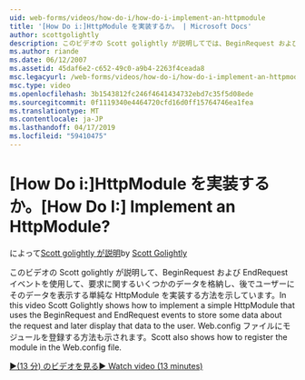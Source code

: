 ```yaml
---
uid: web-forms/videos/how-do-i/how-do-i-implement-an-httpmodule
title: '[How Do i:]HttpModule を実装するか。 | Microsoft Docs'
author: scottgolightly
description: このビデオの Scott golightly が説明してでは、BeginRequest および EndRequest イベントを使用して、要求に関するいくつかのデータを格納する単純な HttpModule を実装する方法を示します.
ms.author: riande
ms.date: 06/12/2007
ms.assetid: 45daf6e2-c652-49c0-a9b4-2263f4ceada8
msc.legacyurl: /web-forms/videos/how-do-i/how-do-i-implement-an-httpmodule
msc.type: video
ms.openlocfilehash: 3b1543812fc246f4641434732ebd7c35f5d08ede
ms.sourcegitcommit: 0f1119340e4464720cfd16d0ff15764746ea1fea
ms.translationtype: MT
ms.contentlocale: ja-JP
ms.lasthandoff: 04/17/2019
ms.locfileid: "59410475"
---
```

# <a name="how-do-i-implement-an-httpmodule"></a><span data-ttu-id="c5056-104">[How Do i:]HttpModule を実装するか。</span><span class="sxs-lookup"><span data-stu-id="c5056-104">[How Do I:] Implement an HttpModule?</span></span>

<span data-ttu-id="c5056-105">によって[Scott golightly が説明](https://github.com/scottgolightly)</span><span class="sxs-lookup"><span data-stu-id="c5056-105">by [Scott Golightly](https://github.com/scottgolightly)</span></span>

<span data-ttu-id="c5056-106">このビデオの Scott golightly が説明して、BeginRequest および EndRequest イベントを使用して、要求に関するいくつかのデータを格納し、後でユーザーにそのデータを表示する単純な HttpModule を実装する方法を示しています。</span><span class="sxs-lookup"><span data-stu-id="c5056-106">In this video Scott Golightly shows how to implement a simple HttpModule that uses the BeginRequest and EndRequest events to store some data about the request and later display that data to the user.</span></span> <span data-ttu-id="c5056-107">Web.config ファイルにモジュールを登録する方法も示されます。</span><span class="sxs-lookup"><span data-stu-id="c5056-107">Scott also shows how to register the module in the Web.config file.</span></span>

[<span data-ttu-id="c5056-108">&#9654;(13 分) のビデオを見る</span><span class="sxs-lookup"><span data-stu-id="c5056-108">&#9654; Watch video (13 minutes)</span></span>](https://channel9.msdn.com/Blogs/ASP-NET-Site-Videos/how-do-i-implement-an-httpmodule)

